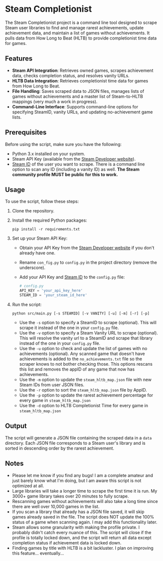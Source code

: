 # Steam Completionist

The Steam Completionist project is a command line tool designed to scrape Steam user libraries to find and manage rarest achievements, update achievement data, and maintain a list of games without achievements. It pulls data from How Long to Beat (HLTB) to provide completionist time data for games.

## Features

- **Steam API Integration**: Retrieves owned games, scrapes achievement data, checks completion status, and resolves vanity URLs.
- **HLTB Data Integration**: Retrieves completionist time data for games from How Long to Beat.
- **File Handling**: Saves scraped data to JSON files, manages lists of games without achievements and a master list of Steam-to-HLTB mappings (very much a work in progress).
- **Command-Line Interface**: Supports command-line options for specifying SteamID, vanity URLs, and updating no-achievement game lists.

## Prerequisites

Before using the script, make sure you have the following:

- Python 3.x installed on your system.
- Steam API Key (available from the [Steam Developer website](https://steamcommunity.com/dev/apikey)).
- [Steam ID](https://help.steampowered.com/en/faqs/view/2816-BE67-5B69-0FEC) of the user you want to scrape. There is a command line option to scan any ID (including a vanity ID) as well. **The Steam community profile MUST be public for this to work.**

## Usage

To use the script, follow these steps:

1. Clone the repository.

2. Install the required Python packages:

   ```shell
   pip install -r requirements.txt
   ```

3. Set up your Steam API Key:

   - Obtain your API Key from the [Steam Developer website](https://steamcommunity.com/dev/apikey) if you don't already have one.
   - Rename `con_fig.py` to `config.py` in the project directory (remove the underscore).
   - Add your API Key and [Steam ID](https://help.steampowered.com/en/faqs/view/2816-BE67-5B69-0FEC) to the `config.py` file:

     ```python
     # config.py
     API_KEY = 'your_api_key_here'
     STEAM_ID = 'your_steam_id_here'
     ```

4. Run the script:

   ```shell
   python src/main.py [-s STEAMID] [-v VANITY] [-u] [-m] [-r] [-p]
   ```

   - Use the `-s` option to specify a SteamID to scrape (optional). This will scrape it instead of the one in your `config.py` file.
   - Use the `-v` option to specify a Steam Vanity URL to scrape (optional). This will resolve the vanity url to a SteamID and scrape that library instead of the one in your `config.py` file.
   - Use the `-u` option to check and update the list of games with no achievements (optional). Any scanned game that doesn't have achievements is added to the `no_achievements.txt` file so the scraper knows to not bother checking those. This options rescans this list and removes the appID of any game that now has achievements. 
   - Use the `-m` option to update the `steam_hltb_map.json` file with new Steam IDs from user JSON files.
   - Use the `-r` option to sort the `steam_hltb_map.json` file by AppID.
   - Use the `-p` option to update the rarest achievement percentage for every game in `steam_hltb_map.json`
   - Use the `-d` option to HLTB Completionist Time for every game in `steam_hltb_map.json`

## Output

The script will generate a JSON file containing the scraped data in a `data` directory. Each JSON file corresponds to a Steam user's library and is sorted in descending order by the rarest achievement.

## Notes

* Please let me know if you find any bugs! I am a complete amateur and just barely know what I'm doing, but I am aware this script is not optimized at all.
* Large libraries will take a longer time to scrape the first time it is run. My 3000+ game library takes over 20 minutes to fully scrape.
* Rescanning games without achievements will also take a long time since there are well over 10,000 games in the list.
* If you scan a library that already has a JSON file saved, it will skip games already saved in the file. The script does NOT update the 100% status of a game when scanning again. I may add this functionality later.
* Steam allows some granularity with making the profile private. I probably didn't catch every nuance of this. The script will close if the profile is totally locked down, and the script will return all data except completion status if achievement data is locked down.
* Finding games by title with HLTB is a bit lackluster. I plan on improving this feature... eventually...